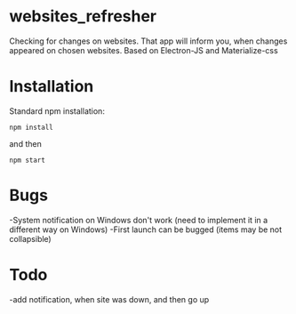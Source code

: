 # websites_refresher

Checking for changes on websites. That app will inform you, when changes appeared on chosen websites. Based on Electron-JS and Materialize-css 

# Installation

Standard npm installation:

```
npm install
```
and then
```
npm start
```

# Bugs

-System notification on Windows don't work (need to implement it in a different way on Windows)
-First launch can be bugged (items may be not collapsible)

# Todo

-add notification, when site was down, and then go up
